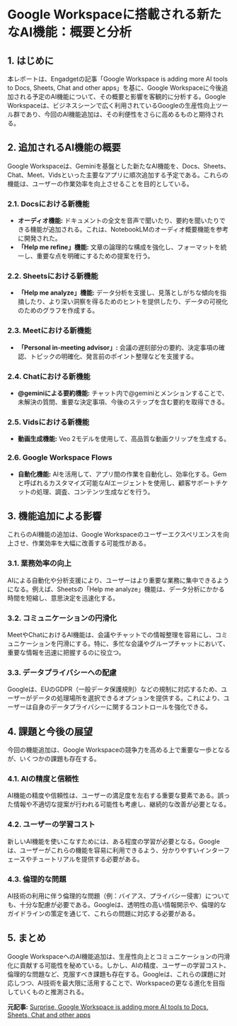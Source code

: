 # Google Workspaceに搭載される新たなAI機能：概要と分析

## 1. はじめに

本レポートは、Engadgetの記事「Google Workspace is adding more AI tools to Docs, Sheets, Chat and other apps」を基に、Google Workspaceに今後追加される予定のAI機能について、その概要と影響を客観的に分析する。Google Workspaceは、ビジネスシーンで広く利用されているGoogleの生産性向上ツール群であり、今回のAI機能追加は、その利便性をさらに高めるものと期待される。

## 2. 追加されるAI機能の概要

Google Workspaceは、Geminiを基盤とした新たなAI機能を、Docs、Sheets、Chat、Meet、Vidsといった主要なアプリに順次追加する予定である。これらの機能は、ユーザーの作業効率を向上させることを目的としている。

### 2.1. Docsにおける新機能

* **オーディオ機能:** ドキュメントの全文を音声で聞いたり、要約を聞いたりできる機能が追加される。これは、NotebookLMのオーディオ概要機能を参考に開発された。
* **「Help me refine」機能:** 文章の論理的な構成を強化し、フォーマットを統一し、重要な点を明確にするための提案を行う。

### 2.2. Sheetsにおける新機能

* **「Help me analyze」機能:** データ分析を支援し、見落としがちな傾向を指摘したり、より深い洞察を得るためのヒントを提供したり、データの可視化のためのグラフを作成する。

### 2.3. Meetにおける新機能

* **「Personal in-meeting advisor」:** 会議の遅刻部分の要約、決定事項の確認、トピックの明確化、発言前のポイント整理などを支援する。

### 2.4. Chatにおける新機能

* **@geminiによる要約機能:** チャット内で@geminiとメンションすることで、未解決の質問、重要な決定事項、今後のステップを含む要約を取得できる。

### 2.5. Vidsにおける新機能

* **動画生成機能:** Veo 2モデルを使用して、高品質な動画クリップを生成する。

### 2.6. Google Workspace Flows

* **自動化機能:** AIを活用して、アプリ間の作業を自動化し、効率化する。Gemと呼ばれるカスタマイズ可能なAIエージェントを使用し、顧客サポートチケットの処理、調査、コンテンツ生成などを行う。

## 3. 機能追加による影響

これらのAI機能の追加は、Google Workspaceのユーザーエクスペリエンスを向上させ、作業効率を大幅に改善する可能性がある。

### 3.1. 業務効率の向上

AIによる自動化や分析支援により、ユーザーはより重要な業務に集中できるようになる。例えば、Sheetsの「Help me analyze」機能は、データ分析にかかる時間を短縮し、意思決定を迅速化する。

### 3.2. コミュニケーションの円滑化

MeetやChatにおけるAI機能は、会議やチャットでの情報整理を容易にし、コミュニケーションを円滑にする。特に、多忙な会議やグループチャットにおいて、重要な情報を迅速に把握するのに役立つ。

### 3.3. データプライバシーへの配慮

Googleは、EUのGDPR（一般データ保護規則）などの規制に対応するため、ユーザーがデータの処理場所を選択できるオプションを提供する。これにより、ユーザーは自身のデータプライバシーに関するコントロールを強化できる。

## 4. 課題と今後の展望

今回の機能追加は、Google Workspaceの競争力を高める上で重要な一歩となるが、いくつかの課題も存在する。

### 4.1. AIの精度と信頼性

AI機能の精度や信頼性は、ユーザーの満足度を左右する重要な要素である。誤った情報や不適切な提案が行われる可能性も考慮し、継続的な改善が必要となる。

### 4.2. ユーザーの学習コスト

新しいAI機能を使いこなすためには、ある程度の学習が必要となる。Googleは、ユーザーがこれらの機能を容易に利用できるよう、分かりやすいインターフェースやチュートリアルを提供する必要がある。

### 4.3. 倫理的な問題

AI技術の利用に伴う倫理的な問題（例：バイアス、プライバシー侵害）についても、十分な配慮が必要である。Googleは、透明性の高い情報開示や、倫理的なガイドラインの策定を通じて、これらの問題に対応する必要がある。

## 5. まとめ

Google WorkspaceへのAI機能追加は、生産性向上とコミュニケーションの円滑化に貢献する可能性を秘めている。しかし、AIの精度、ユーザーの学習コスト、倫理的な問題など、克服すべき課題も存在する。Googleは、これらの課題に対応しつつ、AI技術を最大限に活用することで、Workspaceの更なる進化を目指していくものと推測される。



**元記事:** [Surprise, Google Workspace is adding more AI tools to Docs, Sheets, Chat and other apps](https://www.engadget.com/ai/surprise-google-workspace-is-adding-more-ai-tools-to-docs-sheets-chat-and-other-apps-143644125.html)